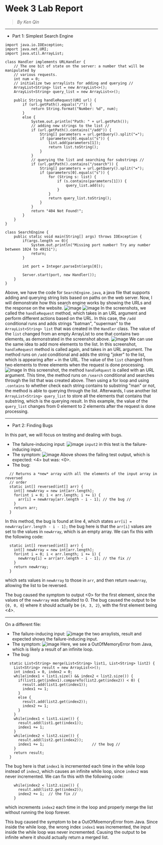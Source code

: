 # **Week 3 Lab Report**
> *By Ken Qin*
---
* Part 1: Simplest Search Engine

```
import java.io.IOException;
import java.net.URI;
import java.util.ArrayList;

class Handler implements URLHandler {
    // The one bit of state on the server: a number that will be manipulated by
    // various requests.
    int num = 0;
    // initialize two arraylists for adding and querying //
    ArrayList<String> list = new ArrayList<>();
    ArrayList<String> query_list = new ArrayList<>();

    public String handleRequest(URI url) {
        if (url.getPath().equals("/")) {
            return String.format("Number: %d", num);
        }
        else {
            System.out.println("Path: " + url.getPath());
            // adding new strings to the list //
            if (url.getPath().contains("/add")) {
                String[] parameters = url.getQuery().split("=");
                if (parameters[0].equals("s")) {
                    list.add(parameters[1]);
                    return list.toString();
                }
            }
            // querying the list and searching for substrings //
            if (url.getPath().contains("/search")) {
                String[] parameters = url.getQuery().split("=");
                if (parameters[0].equals("s")) {
                    for (String s: list) {
                        if (s.contains(parameters[1])) {
                            query_list.add(s);
                        }
                    }
                    return query_list.toString();
                }
            }
            return "404 Not Found!";
        }
    }
}

class SearchEngine {
    public static void main(String[] args) throws IOException {
        if(args.length == 0){
            System.out.println("Missing port number! Try any number between 1024 to 49151");
            return;
        }

        int port = Integer.parseInt(args[0]);

        Server.start(port, new Handler());
    }
}
```
Above, we have the code for `SearchEngine.java`, a java file that supports adding and querying string lists based on paths on the 
web server. Now, I will demonstrate how this search engine works by showing the URLs and the response on the website.
![image](sc1-week3.png)
![image](sc2-week3.png)
In the screenshots, we called the `handleRequest` method, which takes in an URL argument and perform different actions based on the URL. In this case, the `/add` conditional runs and adds strings "batman", "superman" to the `ArrayList<String> list` that was created in the `Handler` class. The value of the `list` changed from an empty ArrayList to one that contains two elements, as demonstrated in the screenshot above.
![image](sc3-week3.png)
We can use the same idea to add more elements to the list. In this screenshot, `handleRequest` method is called again, and takes in an URL argument. The method runs on `/add` conditional and adds the string "joker" to the list, which is appearing after `=` in the URL. The value of the `list` changed from two elements to three elements when the request is done processing. 
![image](sc4-week3.png)
In this screenshot, the method `handleRquest` is called with an URL argument. This time, the method runs on `/search` conditional and searches through the list that was created above. Then using a for loop and using `.contains` to whether check each string contains to substring "man" or not, the method is able to querying through the list. Afterwards, I use another list `ArrayList<String> query_list` to store all the elements that contains that substring, which is the querying result. In this example, the value of the `query_list` changes from 0 element to 2 elements after the request is done processing.

---
* Part 2: Finding Bugs

In this part, we will focus on testing and dealing with bugs.
- The failure-inducing input:
![image](input1-week3.png)
`input2` in this test is the failure-inducing input.
- The symptom:
![image](symptom1-week3.png)
Above shows the failing test output, which is expected: <4> but was: <0>.
- The bug: 
```
  // Returns a *new* array with all the elements of the input array in reversed
  // order
  static int[] reversed(int[] arr) {
    int[] newArray = new int[arr.length];
    for(int i = 0; i < arr.length; i += 1) {
      arr[i] = newArray[arr.length - i - 1]; // the bug //
    }
    return arr;
  }
  ```
In this method, the bug is found at line 4, which states `arr[i] = newArray[arr.length - i - 1];` the bug here is that the `arr[i]` values are set to the values in `newArray`, which is an empty array. We can fix this with the following code:
```
  static int[] reversed(int[] arr) {
    int[] newArray = new int[arr.length];
    for(int i = 0; i < arr.length; i += 1) {
      newArray[i] = arr[arr.length - i - 1]; // the fix //
    }
    return newArray;
  }
```
which sets values in `newArray` to those in `arr`, and then return `newArray`, allowing the list to be reversed. 

The bug caused the symptom to output <0> for the first element, since the values of the `newArray` was defaulted to 0. The bug caused the output to be `{0, 0, 0`} where it should actually be `{4, 3, 2}`, with the first element being <4>.

---

On a different file:
- The failure-inducing input: 
![image](input2-week3.png)
the two arraylists, result and expected shows the failure-inducing input.
- The symptom:
![image](symptom2-week3.png)
Here, we see a OutOfMemoryError from Java, which is likely a result of an infinite loop. 
- The bug: 
```
  static List<String> merge(List<String> list1, List<String> list2) {
    List<String> result = new ArrayList<>();
    int index1 = 0, index2 = 0;
    while(index1 < list1.size() && index2 < list2.size()) {
      if(list1.get(index1).compareTo(list2.get(index2)) < 0) {
        result.add(list1.get(index1));
        index1 += 1;
      }
      else {
        result.add(list2.get(index2));
        index2 += 1;
      }
    }
    while(index1 < list1.size()) {
      result.add(list1.get(index1));
      index1 += 1;
    }
    while(index2 < list2.size()) {
      result.add(list2.get(index2));
      index1 += 1;                      // the bug //
    }
    return result;
  }
```
The bug here is that `index1` is incremented each time in the while loop instead of `index2`, which causes an infinite while loop, since `index2` was never incremented. We can fix this with the following code: 
```
    while(index2 < list2.size()) {
      result.add(list2.get(index2));
      index2 += 1;  // the fix //
    }
```
which increments `index2` each time in the loop and properly merge the list without running the loop forever. 

This bug caused the symptom to be a OutOfMoemoryError from Java. Since inside the while loop, the wrong index `index1` was incremented, the input inside the while loop was never incremented. Causing the output to be infinite where it should actually return a merged list.
